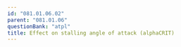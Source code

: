 ```yaml
---
id: "081.01.06.02"
parent: "081.01.06"
questionBank: "atpl"
title: Effect on stalling angle of attack (alphaCRIT)
---
```

